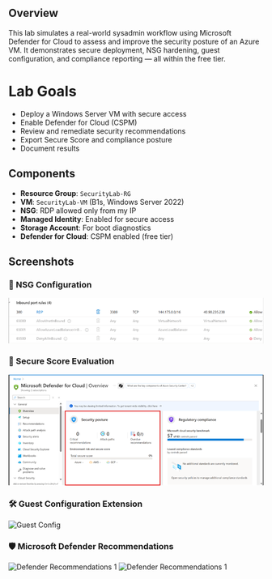 ## Overview
This lab simulates a real-world sysadmin workflow using Microsoft Defender for Cloud to assess and improve the security posture of an Azure VM. It demonstrates secure deployment, NSG hardening, guest configuration, and compliance reporting — all within the free tier.

# Lab Goals
- Deploy a Windows Server VM with secure access
- Enable Defender for Cloud (CSPM)
- Review and remediate security recommendations
- Export Secure Score and compliance posture
- Document results

## Components
- **Resource Group**: `SecurityLab-RG`
- **VM**: `SecurityLab-VM` (B1s, Windows Server 2022)
- **NSG**: RDP allowed only from my IP
- **Managed Identity**: Enabled for secure access
- **Storage Account**: For boot diagnostics
- **Defender for Cloud**: CSPM enabled (free tier)

## Screenshots
### 🔐 NSG Configuration
![NSG Rules](images/NSG_RDPRule.png)

### 🧠 Secure Score Evaluation
![Secure Score](<images/Security Score.png>)

### 🛠️ Guest Configuration Extension
![Guest Config](<images/Guest Configuration.png>)

### 🛡️ Microsoft Defender Recommendations
![Defender Recommendations 1](<images/Security Recommandations 1.png>)
![Defender Recommendations 1](<images/Security Recommandations 2.png>)

